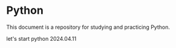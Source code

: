 # Python
This document is a repository for studying and practicing Python.

let's start python 2024.04.11




